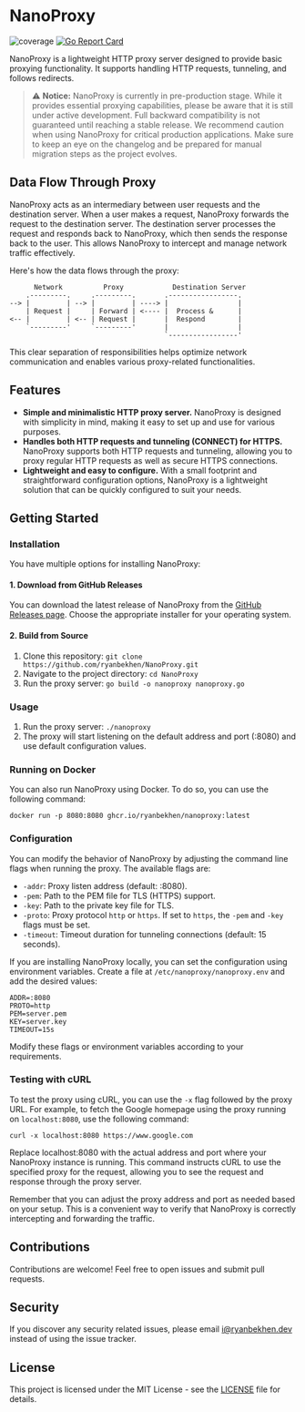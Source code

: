 # NanoProxy

![coverage](https://raw.githubusercontent.com/ryanbekhen/nanoproxy/badges/.badges/main/coverage.svg)
[![Go Report Card](https://goreportcard.com/badge/github.com/ryanbekhen/nanoproxy?cache=v1)](https://goreportcard.com/report/github.com/vladopajic/go-test-coverage)

NanoProxy is a lightweight HTTP proxy server designed to provide basic proxying functionality. 
It supports handling HTTP requests, tunneling, and follows redirects.

> ⚠️ **Notice:** NanoProxy is currently in pre-production stage. While it provides essential proxying capabilities, 
> please be aware that it is still under active development. Full backward compatibility is not guaranteed until 
> reaching a stable release. We recommend caution when using NanoProxy for critical production applications. Make sure 
> to keep an eye on the changelog and be prepared for manual migration steps as the project evolves.

## Data Flow Through Proxy

NanoProxy acts as an intermediary between user requests and the destination server. When a user makes a request, 
NanoProxy forwards the request to the destination server. The destination server processes the request and responds 
back to NanoProxy, which then sends the response back to the user. This allows NanoProxy to intercept and manage 
network traffic effectively.

Here's how the data flows through the proxy:

```text
      Network          Proxy            Destination Server
    .---------.     .---------.       .-----------------.
--> |         | --> |         | ----> |                 |
    | Request |     | Forward | <---- |  Process &      |
<-- |         | <-- | Request |       |  Respond        |
    `---------'     `---------'       |                 |
                                      `-----------------'
```

This clear separation of responsibilities helps optimize network communication and enables various 
proxy-related functionalities.

## Features

- **Simple and minimalistic HTTP proxy server.** NanoProxy is designed with simplicity in mind, making it easy to set 
up and use for various purposes.
- **Handles both HTTP requests and tunneling (CONNECT) for HTTPS.** NanoProxy supports both HTTP requests and tunneling, 
allowing you to proxy regular HTTP requests as well as secure HTTPS connections.
- **Lightweight and easy to configure.** With a small footprint and straightforward configuration options, NanoProxy is 
a lightweight solution that can be quickly configured to suit your needs.


## Getting Started

### Installation

You have multiple options for installing NanoProxy:

#### 1. Download from GitHub Releases

You can download the latest release of NanoProxy from the 
[GitHub Releases page](https://github.com/ryanbekhen/nanoproxy/releases). Choose the appropriate installer for your 
operating system.

#### 2. Build from Source

1. Clone this repository: `git clone https://github.com/ryanbekhen/NanoProxy.git`
2. Navigate to the project directory: `cd NanoProxy`
3. Run the proxy server: `go build -o nanoproxy nanoproxy.go`

### Usage

1. Run the proxy server: `./nanoproxy`
2. The proxy will start listening on the default address and port (:8080) and use default configuration values.

### Running on Docker

You can also run NanoProxy using Docker. To do so, you can use the following command:

```shell
docker run -p 8080:8080 ghcr.io/ryanbekhen/nanoproxy:latest
```

### Configuration

You can modify the behavior of NanoProxy by adjusting the command line flags when running the proxy. The available flags are:

- `-addr`: Proxy listen address (default: :8080).
- `-pem`: Path to the PEM file for TLS (HTTPS) support.
- `-key`: Path to the private key file for TLS.
- `-proto`: Proxy protocol `http` or `https`. If set to `https`, the `-pem` and `-key` flags must be set.
- `-timeout`: Timeout duration for tunneling connections (default: 15 seconds).

If you are installing NanoProxy locally, you can set the configuration using environment variables. Create a file
at `/etc/nanoproxy/nanoproxy.env` and add the desired values:

```text
ADDR=:8080
PROTO=http
PEM=server.pem
KEY=server.key
TIMEOUT=15s
```

Modify these flags or environment variables according to your requirements.

### Testing with cURL

To test the proxy using cURL, you can use the `-x` flag followed by the proxy URL. For example, to fetch the Google 
homepage using the proxy running on `localhost:8080`, use the following command:

```shell
curl -x localhost:8080 https://www.google.com
```

Replace localhost:8080 with the actual address and port where your NanoProxy instance is running. This command instructs 
cURL to use the specified proxy for the request, allowing you to see the request and response through the proxy server.

Remember that you can adjust the proxy address and port as needed based on your setup. This is a convenient way to 
verify that NanoProxy is correctly intercepting and forwarding the traffic.



## Contributions

Contributions are welcome! Feel free to open issues and submit pull requests.

## Security

If you discover any security related issues, please email i@ryanbekhen.dev instead of using the issue tracker.

## License

This project is licensed under the MIT License - see the [LICENSE](LICENSE) file for details.
